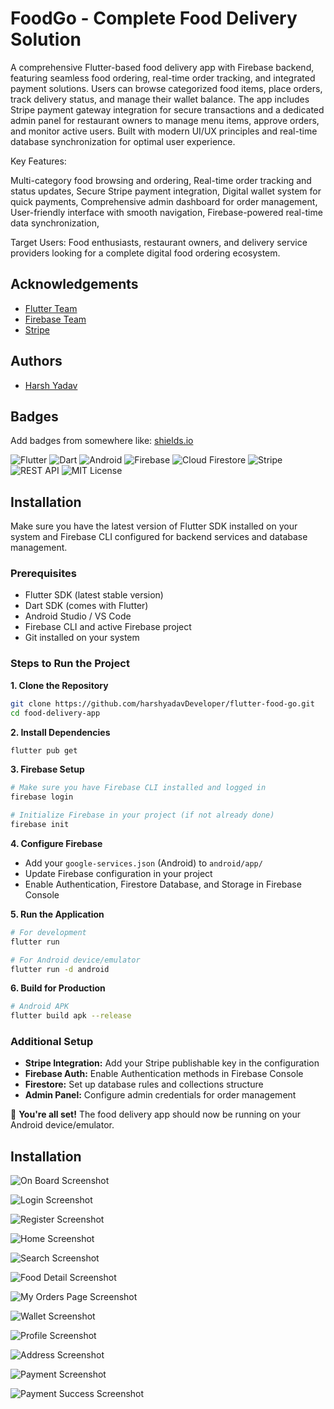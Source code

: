 
# FoodGo - Complete Food Delivery Solution
A comprehensive Flutter-based food delivery app with Firebase backend, featuring seamless food ordering, real-time order tracking, and integrated payment solutions. Users can browse categorized food items, place orders, track delivery status, and manage their wallet balance. The app includes Stripe payment gateway integration for secure transactions and a dedicated admin panel for restaurant owners to manage menu items, approve orders, and monitor active users. Built with modern UI/UX principles and real-time database synchronization for optimal user experience.

Key Features:

Multi-category food browsing and ordering,
Real-time order tracking and status updates,
Secure Stripe payment integration,
Digital wallet system for quick payments,
Comprehensive admin dashboard for order management,
User-friendly interface with smooth navigation,
Firebase-powered real-time data synchronization,

Target Users: Food enthusiasts, restaurant owners, and delivery service providers looking for a complete digital food ordering ecosystem.



## Acknowledgements

 - [Flutter Team](https://flutter.dev/)
 - [Firebase Team](https://firebase.google.com/)
 - [Stripe](https://stripe.com/in)


## Authors

- [Harsh Yadav](https://github.com/harshyadavDeveloper)


## Badges

Add badges from somewhere like: [shields.io](https://shields.io/)

![Flutter](https://img.shields.io/badge/Flutter-02569B?style=for-the-badge&logo=flutter&logoColor=white)
![Dart](https://img.shields.io/badge/Dart-0175C2?style=for-the-badge&logo=dart&logoColor=white)
![Android](https://img.shields.io/badge/Android-3DDC84?style=for-the-badge&logo=android&logoColor=white)
![Firebase](https://img.shields.io/badge/Firebase-039BE5?style=for-the-badge&logo=Firebase&logoColor=white)
![Cloud Firestore](https://img.shields.io/badge/Cloud%20Firestore-FFCA28?style=for-the-badge&logo=firebase&logoColor=black)
![Stripe](https://img.shields.io/badge/Stripe-626CD9?style=for-the-badge&logo=Stripe&logoColor=white)
![REST API](https://img.shields.io/badge/REST-API-02569B?style=for-the-badge)
![MIT License](https://img.shields.io/badge/License-MIT-green.svg?style=for-the-badge)


## Installation

Make sure you have the latest version of Flutter SDK installed on your system and Firebase CLI configured for backend services and database management.

### Prerequisites
- Flutter SDK (latest stable version)
- Dart SDK (comes with Flutter)
- Android Studio / VS Code
- Firebase CLI and active Firebase project
- Git installed on your system

### Steps to Run the Project

**1. Clone the Repository**
```bash
git clone https://github.com/harshyadavDeveloper/flutter-food-go.git
cd food-delivery-app
```

**2. Install Dependencies**
```bash
flutter pub get
```

**3. Firebase Setup**
```bash
# Make sure you have Firebase CLI installed and logged in
firebase login

# Initialize Firebase in your project (if not already done)
firebase init
```

**4. Configure Firebase**
- Add your `google-services.json` (Android) to `android/app/`
- Update Firebase configuration in your project
- Enable Authentication, Firestore Database, and Storage in Firebase Console

**5. Run the Application**
```bash
# For development
flutter run

# For Android device/emulator
flutter run -d android
```

**6. Build for Production**
```bash
# Android APK
flutter build apk --release
```

### Additional Setup
- **Stripe Integration:** Add your Stripe publishable key in the configuration
- **Firebase Auth:** Enable Authentication methods in Firebase Console  
- **Firestore:** Set up database rules and collections structure
- **Admin Panel:** Configure admin credentials for order management

🚀 **You're all set!** The food delivery app should now be running on your Android device/emulator.

## Installation
 ![On Board Screenshot](https://i.ibb.co/bM1CvZff/get-started.jpg)

![Login Screenshot](https://i.ibb.co/6LjgPCN/login.jpg)

![Register Screenshot](https://i.ibb.co/0VqsX1S8/sign-up.jpg)

![Home Screenshot](https://i.ibb.co/Pvs7Rc6H/home.jpg)

![Search Screenshot](https://i.ibb.co/PsjLG2fn/search.jpg)

![Food Detail Screenshot](https://i.ibb.co/jv64gcF4/detail.jpg)

![My Orders Page Screenshot](https://i.ibb.co/7JsgSWWs/orders.jpg)

![Wallet Screenshot](https://i.ibb.co/DP6KY081/wallet.jpg)

![Profile Screenshot](https://i.ibb.co/t1Hqdn2/profile.jpg)

![Address Screenshot](https://i.ibb.co/ZpQktW3y/address2.jpg)

![Payment Screenshot](https://i.ibb.co/5WH4F14G/payment.jpg)

![Payment Success Screenshot](https://i.ibb.co/0y6tqJTq/payment-success.jpg)




